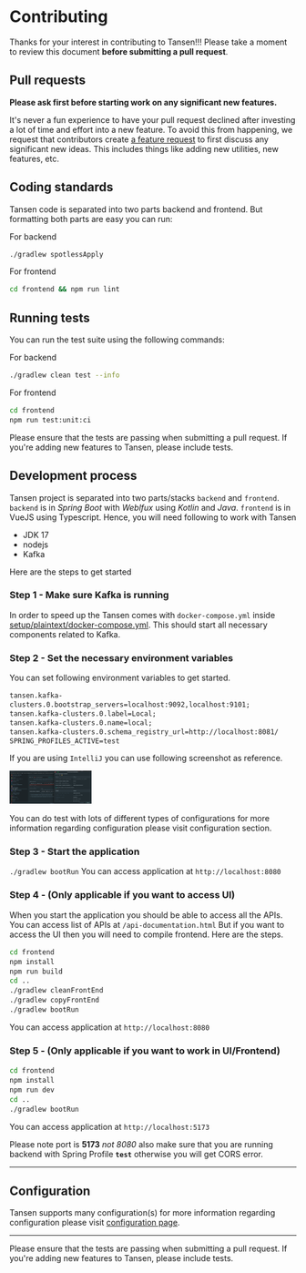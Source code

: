 # Contributing

Thanks for your interest in contributing to Tansen!!! Please take a moment to review this document **before submitting a pull request**.

## Pull requests

**Please ask first before starting work on any significant new features.**

It's never a fun experience to have your pull request declined after investing a lot of time and effort into a new feature. To avoid this from happening, we request that contributors create [a feature request](https://github.com/ideasbucketlabs/tansen/discussions/new?category=ideas) to first discuss any significant new ideas. This includes things like adding new utilities, new features, etc.

## Coding standards

Tansen code is separated into two parts backend and frontend. But formatting both parts are easy you can run:

For backend
```sh
./gradlew spotlessApply
```
For frontend
```sh
cd frontend && npm run lint
```
## Running tests

You can run the test suite using the following commands:

For backend
```sh
./gradlew clean test --info
```
For frontend
```sh
cd frontend
npm run test:unit:ci
```
Please ensure that the tests are passing when submitting a pull request. If you're adding new features to Tansen, please include tests.

## Development process

Tansen project is separated into two parts/stacks `backend` and `frontend`. `backend` is in _Spring Boot_ with _Weblfux_ using _Kotlin_ and _Java_. `frontend` is in VueJS using Typescript. Hence, you will need following to work with Tansen
* JDK 17
* nodejs
* Kafka

Here are the steps to get started

### Step 1 - Make sure Kafka is running ###
In order to speed up the Tansen comes with `docker-compose.yml` inside [setup/plaintext/docker-compose.yml](https://raw.githubusercontent.com/ideasbucketlabs/tansen/main/setup/plaintext/docker-compose.yml). This should start all necessary components related to Kafka. 

### Step 2 - Set the necessary environment variables
You can set following environment variables to get started.
```environment-variables
tansen.kafka-clusters.0.bootstrap_servers=localhost:9092,localhost:9101;
tansen.kafka-clusters.0.label=Local;
tansen.kafka-clusters.0.name=local;
tansen.kafka-clusters.0.schema_registry_url=http://localhost:8081/
SPRING_PROFILES_ACTIVE=test
```
If you are using `IntelliJ` you can use following screenshot as reference.
<p>
  <picture>
      <img alt="Tansen Environment configuration" src="https://raw.githubusercontent.com/ideasbucketlabs/tansen/main/documentation/images/environment-settings.png" width="144" height="58" style="max-width: 100%;">
  </picture>
</p>

You can do test with lots of different types of configurations for more information regarding configuration please visit configuration section.

### Step 3 - Start the application
`./gradlew bootRun`
You can access application at `http://localhost:8080`

### Step 4 - (Only applicable if you want to access UI)
When you start the application you should be able to access all the APIs. You can access list of APIs at `/api-documentation.html` But if you want to access the UI then you will need to compile frontend. Here are the steps.
```bash
cd frontend
npm install 
npm run build
cd ..
./gradlew cleanFrontEnd
./gradlew copyFrontEnd
./gradlew bootRun
```
You can access application at `http://localhost:8080`

### Step 5 - (Only applicable if you want to work in UI/Frontend)
```bash
cd frontend
npm install 
npm run dev
cd ..
./gradlew bootRun
```
You can access application at `http://localhost:5173` 

Please note port is **5173** _not 8080_ also make sure that you are running backend with Spring Profile **`test`** otherwise you will get CORS error.

---

## Configuration

Tansen supports many configuration(s) for more information regarding configuration please visit [configuration page](https://github.com/ideasbucketlabs/tansen/blob/main/documentation/configuration.md).

---

Please ensure that the tests are passing when submitting a pull request. If you're adding new features to Tansen, please include tests.
